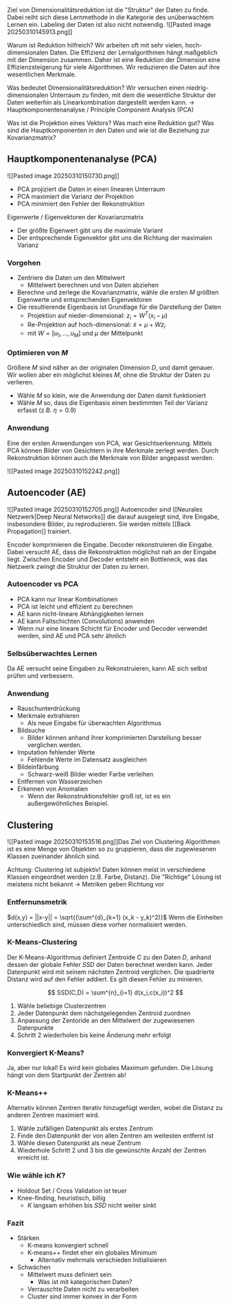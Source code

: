 Ziel von Dimensionalitätsreduktion ist die "Struktur" der Daten zu finde. Dabei reiht sich diese Lernmethode in die Kategorie des unüberwachtem Lernen ein. Labeling der Daten ist also nicht notwendig.
![[Pasted image 20250310145913.png]]

Warum ist Reduktion hilfreich?
Wir arbeiten oft mit sehr vielen, hoch-dimensionalen Daten. Die Effizienz der Lernalgorithmen hängt maßgeblich mit der Dimension zusammen. Daher ist eine Reduktion der Dimension eine Effizienzsteigerung für viele Algorithmen. Wir reduzieren die Daten auf ihre wesentlichen Merkmale.

Was bedeutet Dimensionalitätsreduktion?
Wir versuchen einen niedrig-dimensionalen Unterraum zu finden, mit dem die wesentliche Struktur der Daten weiterhin als Linearkombination dargestellt werden kann. -> Hauptkomponentenanalyse / Principle Component Analysis (PCA)

Was ist die Projektion eines Vektors?
Was mach eine Reduktion gut?
Was sind die Hauptkomponenten in den Daten und wie ist die Beziehung zur Kovarianzmatrix?

## Hauptkomponentenanalyse (PCA)

![[Pasted image 20250310150730.png]]

- PCA projiziert die Daten in einen linearen Unterraum
- PCA maximiert die Varianz der Projektion
- PCA minimiert den Fehler der Rekonstruktion

Eigenwerte / Eigenvektoren der Kovarianzmatrix

- Der größte Eigenwert gibt uns die maximale Variant
- Der entsprechende Eigenvektor gibt uns die Richtung der maximalen Varianz

### Vorgehen

- Zentriere die Daten um den Mittelwert
  - Mittelwert berechnen und von Daten abziehen
- Berechne und zerlege die Kovarianzmatrix, wähle die ersten $M$ größten Eigenwerte und entsprechenden Eigenvektoren
- Die resultierende Eigenbasis ist Grundlage für die Darstellung der Daten
  - Projektion auf nieder-dimensional: $z_i = W^T(x_i - \mu)$
  - Re-Projektion auf hoch-dimensional: $\tilde{x} = \mu + W z_i$
  - mit $W = [u_1, \dots, u_M]$ und $\mu$ der Mittelpunkt

### Optimieren von $M$

Größere $M$ sind näher an der originalen Dimension $D$, und damit genauer. Wir wollen aber ein möglichst kleines $M$, ohne die Struktur der Daten zu verlieren.

- Wähle $M$ so klein, wie die Anwendung der Daten damit funktioniert
- Wähle $M$ so, dass die Eigenbasis einen bestimmten Teil der Varianz erfasst (z.B. $\eta = 0.9$)

### Anwendung

Eine der ersten Anwendungen von PCA, war Gesichtserkennung. Mittels PCA können Bilder von Gesichtern in ihre Merkmale zerlegt werden. Durch Rekonstruktion können auch die Merkmale von Bilder angepasst werden.

![[Pasted image 20250310152242.png]]

## Autoencoder (AE)

![[Pasted image 20250310152705.png]]
Autoencoder sind [[Neurales Netzwerk|Deep Neural Networks]] die darauf ausgelegt sind, ihre Eingabe, insbesondere Bilder, zu reproduzieren. Sie werden mittels [[Back Propagation]] trainiert.

Encoder komprimieren die Eingabe. Decoder rekonstruieren die Eingabe. Dabei versucht AE, dass die Rekonstruktion möglichst nah an der Eingabe liegt. Zwischen Encoder und Decoder entsteht ein Bottleneck, was das Netzwerk zwingt die Struktur der Daten zu lernen.

### Autoencoder vs PCA

- PCA kann nur linear Kombinationen
- PCA ist leicht und effizient zu berechnen
- AE kann nicht-lineare Abhängigkeiten lernen
- AE kann Faltschichten (Convolutions) anwenden
- Wenn nur eine lineare Schicht für Encoder und Decoder verwendet werden, sind AE und PCA sehr ähnlich

### Selbsüberwachtes Lernen

Da AE versucht seine Eingaben zu Rekonstruieren, kann AE sich selbst prüfen und verbessern.

### Anwendung

- Rauschunterdrückung
- Merkmale extrahieren
  - Als neue Eingabe für überwachten Algorithmus
- Bildsuche
  - Bilder können anhand ihrer komprimierten Darstellung besser verglichen werden.
- Imputation fehlender Werte
  - Fehlende Werte im Datensatz ausgleichen
- Bildeinfärbung
  - Schwarz-weiß Bilder wieder Farbe verleihen
- Entfernen von Wasserzeichen
- Erkennen von Anomalien
  - Wenn der Rekonstruktionsfehler groß ist, ist es ein außergewöhnliches Beispiel.

## Clustering

![[Pasted image 20250310153516.png]]Das Ziel von Clustering Algorithmen ist es eine Menge von Objekten so zu gruppieren, dass die zugewiesenen Klassen zueinander ähnlich sind.

Achtung: Clustering ist subjektiv! Daten können meist in verschiedene Klassen eingeordnet werden (z.B. Farbe, Distanz). Die "Richtige" Lösung ist meistens nicht bekannt -> Metriken geben Richtung vor

### Entfernunsmetrik

$d(x,y) = ||x-y|| = \sqrt{(\sum^{d}_{k=1} (x_k - y_k)^2)}$
Wenn die Einheiten unterschiedlich sind, müssen diese vorher normalisiert werden.

### K-Means-Clustering

Der K-Means-Algorithmus definiert Zentroide $C$ zu den Daten $D$, anhand dessen der globale Fehler $SSD$ der Daten berechnet werden kann. Jeder Datenpunkt wird mit seinem nächsten Zentroid verglichen. Die quadrierte Distanz wird auf den Fehler addiert. Es gilt diesen Fehler zu minieren.

$$
SSD(C,D) = \sum^{n}_{i=1} d(x_i,c(x_i))^2
$$

1. Wähle beliebige Clusterzentren
2. Jeder Datenpunkt dem nächstgelegenden Zentroid zuordnen
3. Anpassung der Zentoride an den Mittelwert der zugewiesenen Datenpunkte
4. Schritt 2 wiederholen bis keine Änderung mehr erfolgt

### Konvergiert K-Means?

Ja, aber nur lokal! Es wird kein globales Maximum gefunden. Die Lösung hängt von dem Startpunkt der Zentren ab!

### K-Means++

Alternativ können Zentren iterativ hinzugefügt werden, wobei die Distanz zu anderen Zentren maximiert wird.

1. Wähle zufälligen Datenpunkt als erstes Zentrum
2. Finde den Datenpunkt der von allen Zentren am weitesten entfernt ist
3. Wähle diesen Datenpunkt als neue Zentrum
4. Wiederhole Schritt 2 und 3 bis die gewünschte Anzahl der Zentren erreicht ist.

### Wie wähle ich $K$?

- Holdout Set / Cross Validation ist teuer
- Knee-finding, heuristisch, billig
  - $K$ langsam erhöhen bis $SSD$ nicht weiter sinkt

### Fazit

- Stärken
  - K-means konvergiert schnell
  - K-means++ findet eher ein globales Minimum
    - Alternativ mehrmals verschieden Initialisieren
- Schwächen
  - Mittelwert muss definiert sein
    - Was ist mit kategorischen Daten?
  - Verrauschte Daten nicht zu verarbeiten
  - Cluster sind immer konvex in der Form
